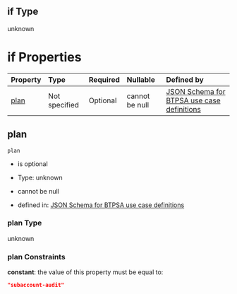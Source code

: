 ## if Type

unknown

# if Properties

| Property      | Type          | Required | Nullable       | Defined by                                                                                                                                                                                                                                    |
| :------------ | :------------ | :------- | :------------- | :-------------------------------------------------------------------------------------------------------------------------------------------------------------------------------------------------------------------------------------------- |
| [plan](#plan) | Not specified | Optional | cannot be null | [JSON Schema for BTPSA use case definitions](btpsa-usecase-properties-services-items-allof-1-then-allof-111-then-allof-3-if-properties-plan.md "undefined#/properties/services/items/allOf/1/then/allOf/111/then/allOf/3/if/properties/plan") |

## plan



`plan`

*   is optional

*   Type: unknown

*   cannot be null

*   defined in: [JSON Schema for BTPSA use case definitions](btpsa-usecase-properties-services-items-allof-1-then-allof-111-then-allof-3-if-properties-plan.md "undefined#/properties/services/items/allOf/1/then/allOf/111/then/allOf/3/if/properties/plan")

### plan Type

unknown

### plan Constraints

**constant**: the value of this property must be equal to:

```json
"subaccount-audit"
```
